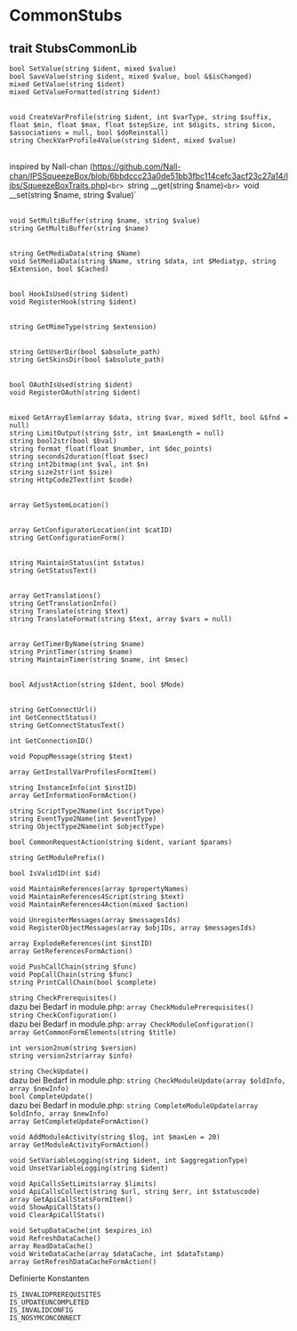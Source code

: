# CommonStubs

## trait StubsCommonLib

`bool SetValue(string $ident, mixed $value)`<br>
`bool SaveValue(string $ident, mixed $value, bool &$isChanged)`<br>
`mixed GetValue(string $ident)`<br>
`mixed GetValueFormatted(string $ident)`<br>
<br>

`void CreateVarProfile(string $ident, int $varType, string $suffix, float $min, float $max, float $stepSize, int $digits, string $icon, $associations = null, bool $doReinstall)`<br>
`string CheckVarProfile4Value(string $ident, mixed $value)`<br>
<br>

inspired by Nall-chan (https://github.com/Nall-chan/IPSSqueezeBox/blob/6bbdccc23a0de51bb3fbc114cefc3acf23c27a14/libs/SqueezeBoxTraits.php)`<br>
`string __get(string $name)`<br>
`void __set(string $name, string $value)`<br>
<br>

`void SetMultiBuffer(string $name, string $value)`<br>
`string GetMultiBuffer(string $name)`<br>
<br>

`string GetMediaData(string $Name)`<br>
`void SetMediaData(string $Name, string $data, int $Mediatyp, string $Extension, bool $Cached)`<br>
<br>

`bool HookIsUsed(string $ident)`<br>
`void RegisterHook(string $ident)`<br>
<br>

`string GetMimeType(string $extension)`<br>
<br>

`string GetUserDir(bool $absolute_path)`<br>
`string GetSkinsDir(bool $absolute_path)`<br>
<br>

`bool OAuthIsUsed(string $ident)`<br>
`void RegisterOAuth(string $ident)`<br>
<br>

`mixed GetArrayElem(array $data, string $var, mixed $dflt, bool &$fnd = null)`<br>
`string LimitOutput(string $str, int $maxLength = null)`<br>
`string bool2str(bool $bval)`<br>
`string format_float(float $number, int $dec_points)`<br>
`string seconds2duration(float $sec)`<br>
`string int2bitmap(int $val, int $n)`<br>
`string size2str(int $size)`<br>
`string HttpCode2Text(int $code)`<br>
<br>

`array GetSystemLocation()`<br>
<br>

`array GetConfiguratorLocation(int $catID)`<br>
`string GetConfigurationForm()`<br>
<br>

`string MaintainStatus(int $status)`<br>
`string GetStatusText()`<br>
<br>

`array GetTranslations()`<br>
`string GetTranslationInfo()`<br>
`string Translate(string $text)`<br>
`string TranslateFormat(string $text, array $vars = null)`<br>
<br>

`array GetTimerByName(string $name)`<br>
`string PrintTimer(string $name)`<br>
`string MaintainTimer(string $name, int $msec)`<br>
<br>

`bool AdjustAction(string $Ident, bool $Mode)`<br>
<br>

`string GetConnectUrl()`<br>
`int GetConnectStatus()`<br>
`string GetConnectStatusText()`<br>

`int GetConnectionID()`<br>

`void PopupMessage(string $text)`<br>

`array GetInstallVarProfilesFormItem()`<br>

`string InstanceInfo(int $instID)`<br>
`array GetInformationFormAction()`<br>

`string ScriptType2Name(int $scriptType)`<br>
`string EventType2Name(int $eventType)`<br>
`string ObjectType2Name(int $objectType)`<br>

`bool CommonRequestAction(string $ident, variant $params)`<br>

`string GetModulePrefix()`<br>

`bool IsValidID(int $id)`<br>

`void MaintainReferences(array $propertyNames)`<br>
`void MaintainReferences4Script(string $text)`<br>
`void MaintainReferences4Action(mixed $action)`<br>

`void UnregisterMessages(array $messagesIds)`<br>
`void RegisterObjectMessages(array $objIDs, array $messagesIds)`<br>

`array ExplodeReferences(int $instID)`<br>
`array GetReferencesFormAction()`<br>

`void PushCallChain(string $func)`<br>
`void PopCallChain(string $func)`<br>
`string PrintCallChain(bool $complete)`<br>

`string CheckPrerequisites()`<br>
dazu bei Bedarf in module.php: `array CheckModulePrerequisites()`<br>
`string CheckConfiguration()`<br>
dazu bei Bedarf in module.php: `array CheckModuleConfiguration()`<br>
`array GetCommonFormElements(string $title)`<br>

`int version2num(string $version)`<br>
`string version2str(array $info)`<br>

`string CheckUpdate()`<br>
dazu bei Bedarf in module.php: `string CheckModuleUpdate(array $oldInfo, array $newInfo)`<br>
`bool CompleteUpdate()`<br>
dazu bei Bedarf in module.php: `string CompleteModuleUpdate(array $oldInfo, array $newInfo)`<br>
`array GetCompleteUpdateFormAction()`<br>

`void AddModuleActivity(string $log, int $maxLen = 20)`<br>
`array GetModuleActivityFormAction()`<br>

`void SetVariableLogging(string $ident, int $aggregationType)`<br>
`void UnsetVariableLogging(string $ident)`<br>

`void ApiCallsSetLimits(array $limits)`<br>
`void ApiCallsCollect(string $url, string $err, int $statuscode)`<br>
`array GetApiCallStatsFormItem()`<br>
`void ShowApiCallStats()`<br>
`void ClearApiCallStats()`<br>

`void SetupDataCache(int $expires_in)`<br>
`void RefreshDataCache()`<br>
`array ReadDataCache()`<br>
`void WriteDataCache(array $dataCache, int $dataTstamp)`<br>
`array GetRefreshDataCacheFormAction()`<br>

Definierte Konstanten
```
IS_INVALIDPREREQUISITES
IS_UPDATEUNCOMPLETED
IS_INVALIDCONFIG
IS_NOSYMCONCONNECT
```

